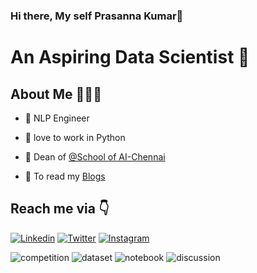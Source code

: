 ### Hi there, My self Prasanna Kumar👋


# An Aspiring Data Scientist 🚀 

## About Me 🤷🏻‍♂️

* 📱 NLP Engineer

* 🐶 love to work in Python

* 🚀 Dean of [@School of AI-Chennai](https://github.com/SoaiChennai)

* 🐶 To read my [Blogs](https://vpkprasanna.blogspot.com/)

<!-- * 🤓 UI/UX Designer

* 😌 Founder of [@TheCodeMonks](https://github.com/TheCodeMonks) Open Source Organisation

* 🐶 Creator of Blue Cross Of India App

* 📸 Tech Youtuber 

* 📝 Open Source Contributor -->


## 


## Reach me via 👇

[![Linkedin](https://img.shields.io/badge/LinkedIn-blue.svg?style=for-the-badge&logo=linkedin)](https://www.linkedin.com/in/vpkprasanna/)
[![Twitter](https://img.shields.io/badge/Twitter-skyblue.svg?style=for-the-badge&logo=twitter)](https://twitter.com/VpkPrasanna)
[![Instagram](https://img.shields.io/badge/Instagram-gray.svg?style=for-the-badge&logo=instagram)](https://www.instagram.com/its_vpk/)
<!-- [![Dribbble](https://img.shields.io/badge/Dribbble-pink.svg?style=for-the-badge&logo=dribbble)](https://dribbble.com/spikeysanju)
[![Dev.to](https://img.shields.io/badge/Dev.to-black.svg?style=for-the-badge&logo=dev)](https://dev.to/sanjay_spikey) -->



![competition](https://road-to-kaggle-grandmaster.vercel.app/api/badges/subinium/competition)
![dataset](https://road-to-kaggle-grandmaster.vercel.app/api/badges/{vpkprasanna}/dataset)
![notebook](https://road-to-kaggle-grandmaster.vercel.app/api/badges/{vpkprasanna}/notebook)
![discussion](https://road-to-kaggle-grandmaster.vercel.app/api/badges/{vpkprasanna}/discussion)


